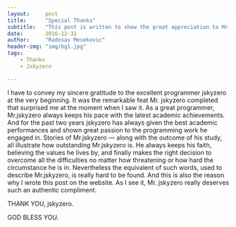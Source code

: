 ```yaml
---
layout:     post
title:      "Special Thanks"
subtitle:   "This post is written to show the great appreciation to Mr.jskyzero who maked a great contribution to this blog."
date:       2016-12-31
author:     "Radosav Mesekovic"
header-img: "img/bg1.jpg"
tags:
    - Thanks
    - Jskyzero

---
```


I have to convey my sincere gratitude to the excellent programmer jskyzero at the very beginning. It was the remarkable feat Mr. jskyzero completed that surprised me at the moment when I saw it. As a great programmer, Mr.jskyzero always keeps his pace with the latest academic achievements. And for the past two years jskyzero has always given the best academic performances and shown great passion to the programming work he engaged in. Stories of Mr.jskyzero — along with the outcome of his study, all illustrate how outstanding Mr.jskyzero is. He always keeps his faith, believing the values he lives by, and finally makes the right decision to overcome all the difficulties no matter how threatening or how hard the circumstance he is in. Nevertheless the equivalent of such words, used to describe Mr.jskyzero, is really hard to be found. And this is also the reason why I wrote this post on the website. As I see it, Mr. jskyzero really deserves such an authentic compliment. 

THANK YOU, jskyzero.

GOD BLESS YOU.
